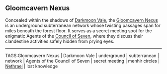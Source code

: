 ## Gloomcavern Nexus

Concealed within the shadows of [Darkmoon Vale](../Places/Darkmoon_Vale.md), the [Gloomcavern Nexus](../Places/Gloomcavern_Nexus.md) is an underground subterranean network whose twisting passages span for miles beneath the forest floor. It serves as a secret meeting spot for the enigmatic Agents of the [Council of Seven](Council%20of%20Seven.md), where they discuss their clandestine activities safely hidden from prying eyes. 


---

TAGS:Gloomcavern Nexus | Darkmoon Vale | underground | subterranean | network | Agents of the Council of Seven | secret meeting | menhir circles | [Nethrael](../Lore/Nethrael.md) | lost knowledge
